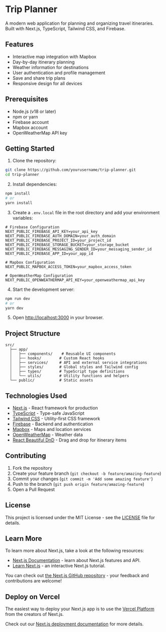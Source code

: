 # Trip Planner

A modern web application for planning and organizing travel itineraries. Built with Next.js, TypeScript, Tailwind CSS, and Firebase.

## Features

- Interactive map integration with Mapbox
- Day-by-day itinerary planning
- Weather information for destinations
- User authentication and profile management
- Save and share trip plans
- Responsive design for all devices

## Prerequisites

- Node.js (v18 or later)
- npm or yarn
- Firebase account
- Mapbox account
- OpenWeatherMap API key

## Getting Started

1. Clone the repository:
```bash
git clone https://github.com/yourusername/trip-planner.git
cd trip-planner
```

2. Install dependencies:
```bash
npm install
# or
yarn install
```

3. Create a `.env.local` file in the root directory and add your environment variables:
```env
# Firebase Configuration
NEXT_PUBLIC_FIREBASE_API_KEY=your_api_key
NEXT_PUBLIC_FIREBASE_AUTH_DOMAIN=your_auth_domain
NEXT_PUBLIC_FIREBASE_PROJECT_ID=your_project_id
NEXT_PUBLIC_FIREBASE_STORAGE_BUCKET=your_storage_bucket
NEXT_PUBLIC_FIREBASE_MESSAGING_SENDER_ID=your_messaging_sender_id
NEXT_PUBLIC_FIREBASE_APP_ID=your_app_id

# Mapbox Configuration
NEXT_PUBLIC_MAPBOX_ACCESS_TOKEN=your_mapbox_access_token

# OpenWeatherMap Configuration
NEXT_PUBLIC_OPENWEATHERMAP_API_KEY=your_openweathermap_api_key
```

4. Start the development server:
```bash
npm run dev
# or
yarn dev
```

5. Open [http://localhost:3000](http://localhost:3000) in your browser.

## Project Structure

```
src/
  ├── app/
  │   ├── components/    # Reusable UI components
  │   ├── hooks/        # Custom React hooks
  │   ├── services/     # API and external service integrations
  │   ├── styles/       # Global styles and Tailwind config
  │   ├── types/        # TypeScript type definitions
  │   └── utils/        # Utility functions and helpers
  └── public/           # Static assets
```

## Technologies Used

- [Next.js](https://nextjs.org/) - React framework for production
- [TypeScript](https://www.typescriptlang.org/) - Type-safe JavaScript
- [Tailwind CSS](https://tailwindcss.com/) - Utility-first CSS framework
- [Firebase](https://firebase.google.com/) - Backend and authentication
- [Mapbox](https://www.mapbox.com/) - Maps and location services
- [OpenWeatherMap](https://openweathermap.org/) - Weather data
- [React Beautiful DnD](https://github.com/atlassian/react-beautiful-dnd) - Drag and drop for itinerary items

## Contributing

1. Fork the repository
2. Create your feature branch (`git checkout -b feature/amazing-feature`)
3. Commit your changes (`git commit -m 'Add some amazing feature'`)
4. Push to the branch (`git push origin feature/amazing-feature`)
5. Open a Pull Request

## License

This project is licensed under the MIT License - see the [LICENSE](LICENSE) file for details.

## Learn More

To learn more about Next.js, take a look at the following resources:

- [Next.js Documentation](https://nextjs.org/docs) - learn about Next.js features and API.
- [Learn Next.js](https://nextjs.org/learn) - an interactive Next.js tutorial.

You can check out [the Next.js GitHub repository](https://github.com/vercel/next.js) - your feedback and contributions are welcome!

## Deploy on Vercel

The easiest way to deploy your Next.js app is to use the [Vercel Platform](https://vercel.com/new?utm_medium=default-template&filter=next.js&utm_source=create-next-app&utm_campaign=create-next-app-readme) from the creators of Next.js.

Check out our [Next.js deployment documentation](https://nextjs.org/docs/app/building-your-application/deploying) for more details.
